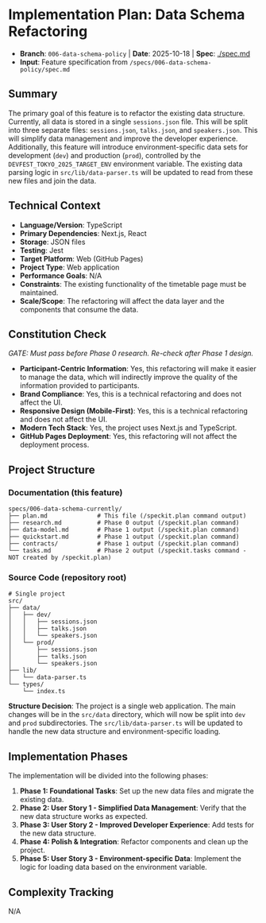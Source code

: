 # Implementation Plan: Data Schema Refactoring

- **Branch**: `006-data-schema-policy` | **Date**: 2025-10-18 | **Spec**: [./spec.md](./spec.md)
- **Input**: Feature specification from `/specs/006-data-schema-policy/spec.md`

## Summary

The primary goal of this feature is to refactor the existing data structure. Currently, all data is stored in a single `sessions.json` file. This will be split into three separate files: `sessions.json`, `talks.json`, and `speakers.json`. This will simplify data management and improve the developer experience. Additionally, this feature will introduce environment-specific data sets for development (`dev`) and production (`prod`), controlled by the `DEVFEST_TOKYO_2025_TARGET_ENV` environment variable. The existing data parsing logic in `src/lib/data-parser.ts` will be updated to read from these new files and join the data.

## Technical Context

- **Language/Version**: TypeScript
- **Primary Dependencies**: Next.js, React
- **Storage**: JSON files
- **Testing**: Jest
- **Target Platform**: Web (GitHub Pages)
- **Project Type**: Web application
- **Performance Goals**: N/A
- **Constraints**: The existing functionality of the timetable page must be maintained.
- **Scale/Scope**: The refactoring will affect the data layer and the components that consume the data.

## Constitution Check

_GATE: Must pass before Phase 0 research. Re-check after Phase 1 design._

- **Participant-Centric Information**: Yes, this refactoring will make it easier to manage the data, which will indirectly improve the quality of the information provided to participants.
- **Brand Compliance**: Yes, this is a technical refactoring and does not affect the UI.
- **Responsive Design (Mobile-First)**: Yes, this is a technical refactoring and does not affect the UI.
- **Modern Tech Stack**: Yes, the project uses Next.js and TypeScript.
- **GitHub Pages Deployment**: Yes, this refactoring will not affect the deployment process.

## Project Structure

### Documentation (this feature)

```
specs/006-data-schema-currently/
├── plan.md              # This file (/speckit.plan command output)
├── research.md          # Phase 0 output (/speckit.plan command)
├── data-model.md        # Phase 1 output (/speckit.plan command)
├── quickstart.md        # Phase 1 output (/speckit.plan command)
├── contracts/           # Phase 1 output (/speckit.plan command)
└── tasks.md             # Phase 2 output (/speckit.tasks command - NOT created by /speckit.plan)
```

### Source Code (repository root)

```
# Single project
src/
├── data/
│   ├── dev/
│   │   ├── sessions.json
│   │   ├── talks.json
│   │   └── speakers.json
│   └── prod/
│       ├── sessions.json
│       ├── talks.json
│       └── speakers.json
├── lib/
│   └── data-parser.ts
└── types/
    └── index.ts
```

**Structure Decision**: The project is a single web application. The main changes will be in the `src/data` directory, which will now be split into `dev` and `prod` subdirectories. The `src/lib/data-parser.ts` will be updated to handle the new data structure and environment-specific loading.

## Implementation Phases

The implementation will be divided into the following phases:

1.  **Phase 1: Foundational Tasks**: Set up the new data files and migrate the existing data.
2.  **Phase 2: User Story 1 - Simplified Data Management**: Verify that the new data structure works as expected.
3.  **Phase 3: User Story 2 - Improved Developer Experience**: Add tests for the new data structure.
4.  **Phase 4: Polish & Integration**: Refactor components and clean up the project.
5.  **Phase 5: User Story 3 - Environment-specific Data**: Implement the logic for loading data based on the environment variable.

## Complexity Tracking

N/A
